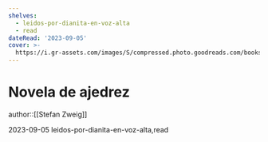 ```yaml
---
shelves:
  - leidos-por-dianita-en-voz-alta
  - read
dateRead: '2023-09-05'
cover: >-
  https://i.gr-assets.com/images/S/compressed.photo.goodreads.com/books/1674134220l/80476835._SY475_.jpg
---
```

# Novela de ajedrez

author::[[Stefan Zweig]]

2023-09-05
leidos-por-dianita-en-voz-alta,read